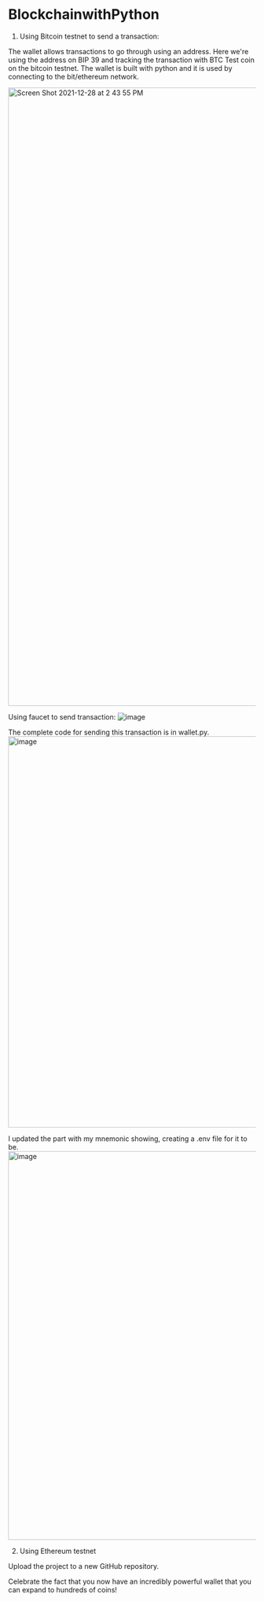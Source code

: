 # BlockchainwithPython

1. Using Bitcoin testnet to send a transaction: 

The wallet allows transactions to go through using an address. Here we're using the address on BIP 39 and tracking the transaction with BTC Test coin on the bitcoin testnet. The wallet is built with python and it is used by connecting to the bit/ethereum network. 

<img width="1258" alt="Screen Shot 2021-12-28 at 2 43 55 PM" src="https://user-images.githubusercontent.com/87039833/147613012-3bd62dd0-8788-4100-a7c3-5f65f9ea6e50.png">

Using faucet to send transaction: ![image](https://user-images.githubusercontent.com/87039833/147613067-d3dde9e5-9a9c-47be-a150-8557f367d1d9.png)

The complete code for sending this transaction is in wallet.py. 
<img width="796" alt="image" src="https://user-images.githubusercontent.com/87039833/148431178-699452b4-9c34-409f-b86c-dbdab1b2c0a6.png">


I updated the part with my mnemonic showing, creating a .env file for it to be. 
<img width="791" alt="image" src="https://user-images.githubusercontent.com/87039833/148431122-d855bc23-7cf1-4d81-b32e-614254587515.png">


2. Using Ethereum testnet 


Upload the project to a new GitHub repository.


Celebrate the fact that you now have an incredibly powerful wallet that you can expand to hundreds of coins!
